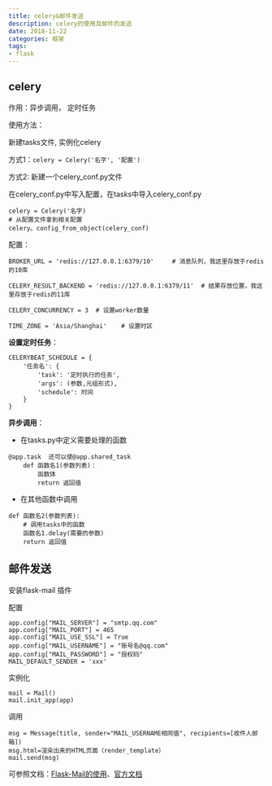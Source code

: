 ```yaml
---
title: celery&邮件发送
description: celery的使用及邮件的发送
date: 2018-11-22
categories: 框架
tags:
- flask
---
```




## celery

作用：异步调用， 定时任务

使用方法：

新建tasks文件, 实例化celery

方式1：`celery = Celery('名字', '配置')`

方式2: 新建一个celery_conf.py文件

在celery_conf.py中写入配置，在tasks中导入celery_conf.py

~~~
celery = Celery('名字)
# 从配置文件拿到相关配置
celery。config_from_object(celery_conf)
~~~

配置：

~~~
BROKER_URL = 'redis://127.0.0.1:6379/10'     # 消息队列，我这里存放于redis的10库

CELERY_RESULT_BACKEND = 'redis://127.0.0.1:6379/11'  # 结果存放位置，我这里存放于redis的11库

CELERY_CONCURRENCY = 3  # 设置worker数量

TIME_ZONE = 'Asia/Shanghai'    # 设置时区
~~~

**设置定时任务**：

~~~
CELERYBEAT_SCHEDULE = {
    '任务名': {
        'task': '定时执行的任务',
        'args': (参数,元组形式),
        'schedule': 时间
    }
}
~~~

**异步调用**：

* 在tasks.py中定义需要处理的函数

~~~
@app.task  还可以使@app.shared_task
	def 函数名1(参数列表)：
		函数体
		return 返回值
~~~

* 在其他函数中调用

~~~
def 函数名2(参数列表):
	# 调用tasks中的函数
	函数名1.delay(需要的参数)
	return 返回值
~~~

## 邮件发送

安装flask-mail 插件

配置

```
app.config["MAIL_SERVER"] = "smtp.qq.com"
app.config["MAIL_PORT"] = 465
app.config["MAIL_USE_SSL"] = True
app.config["MAIL_USERNAME"] = "账号名@qq.com"
app.config["MAIL_PASSWORD"] = "授权码"
MAIL_DEFAULT_SENDER = 'xxx'
```

实例化

```
mail = Mail()
mail.init_app(app)
```

调用

```
msg = Message(title, sender="MAIL_USERNAME相同值", recipients=[收件人邮箱])
msg.html=渲染出来的HTML页面（render_template）
mail.send(msg)
```

可参照文档：<a href='https://blog.csdn.net/y472360651/article/details/77944869' target='_self'>Flask-Mail的使用</a>、<a href='https://pythonhosted.org/Flask-Mail/' target='_self'>官方文档</a>





